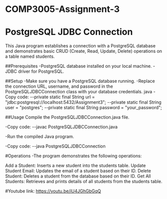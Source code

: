 # COMP3005-Assignment-3
# PostgreSQL JDBC Connection
This Java program establishes a connection with a PostgreSQL database and demonstrates basic CRUD (Create, Read, Update, Delete) operations on a table named students.

##Prerequisites
-PostgreSQL database installed on your local machine.
-JDBC driver for PostgreSQL.

##Setup
-Make sure you have a PostgreSQL database running.
-Replace the connection URL, username, and password in the PostgreSQLJDBCConnection class with your database credentials.
java
-Copy code: 
--private static final String url = "jdbc:postgresql://localhost:5432/Assignment3";
--private static final String user = "postgres";
--private static final String password = "your_password";

##Usage
Compile the PostgreSQLJDBCConnection.java file.


-Copy code:
--javac PostgreSQLJDBCConnection.java

-Run the compiled Java program.

-Copy code:
--java PostgreSQLJDBCConnection

#Operations
-The program demonstrates the following operations:

Add a Student: Inserts a new student into the students table.
Update Student Email: Updates the email of a student based on their ID.
Delete Student: Deletes a student from the database based on their ID.
Get All Students: Retrieves and prints details of all students from the students table.


#Youtube link: https://youtu.be/iU4JGhGbGqQ
